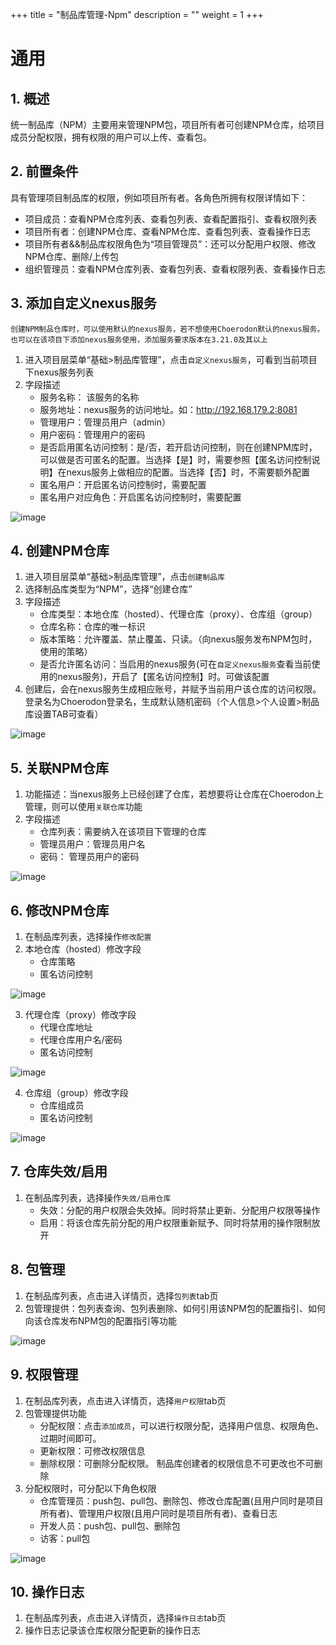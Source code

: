+++
title = "制品库管理-Npm"
description = ""
weight = 1
+++

# 通用

## 1. 概述

统一制品库（NPM）主要用来管理NPM包，项目所有者可创建NPM仓库，给项目成员分配权限，拥有权限的用户可以上传、查看包。

## 2. 前置条件

具有管理项目制品库的权限，例如项目所有者。各角色所拥有权限详情如下：

* 项目成员：查看NPM仓库列表、查看包列表、查看配置指引、查看权限列表
* 项目所有者：创建NPM仓库、查看NPM仓库、查看包列表、查看操作日志
* 项目所有者&&制品库权限角色为“项目管理员”：还可以分配用户权限、修改NPM仓库、删除/上传包
* 组织管理员：查看NPM仓库列表、查看包列表、查看权限列表、查看操作日志

## 3. 添加自定义nexus服务

`创建NPM制品仓库时，可以使用默认的nexus服务，若不想使用Choerodon默认的nexus服务。也可以在该项目下添加nexus服务使用，添加服务要求版本在3.21.0及其以上`

1. 进入项目层菜单“基础>制品库管理”，点击`自定义nexus服务`，可看到当前项目下nexus服务列表
2. 字段描述
    - 服务名称： 该服务的名称
    - 服务地址：nexus服务的访问地址。如：http://192.168.179.2:8081
    - 管理用户：管理员用户（admin）
    - 用户密码：管理用户的密码
    - 是否启用匿名访问控制：是/否，若开启访问控制，则在创建NPM库时，可以做是否可匿名的配置。当选择【是】时，需要参照【匿名访问控制说明】在nexus服务上做相应的配置。当选择【否】时，不需要额外配置
    - 匿名用户：开启匿名访问控制时，需要配置
    - 匿名用户对应角色：开启匿名访问控制时，需要配置

![image](/docs/user-guide/infrastructure/image/prod-repo/nexusCreate.png)

## 4. 创建NPM仓库

1. 进入项目层菜单“基础>制品库管理”，点击`创建制品库`
2. 选择制品库类型为“NPM”，选择“创建仓库”
3. 字段描述
    - 仓库类型：本地仓库（hosted）、代理仓库（proxy）、仓库组（group）
    - 仓库名称：仓库的唯一标识
    - 版本策略：允许覆盖、禁止覆盖、只读。（向nexus服务发布NPM包时，使用的策略）
    - 是否允许匿名访问：当启用的nexus服务(可在`自定义nexus服务`查看当前使用的nexus服务)，开启了【匿名访问控制】时。可做该配置
4. 创建后，会在nexus服务生成相应账号，并赋予当前用户该仓库的访问权限。登录名为Choerodon登录名，生成默认随机密码（个人信息>个人设置>制品库设置TAB可查看）
 
![image](/docs/user-guide/infrastructure/image/prod-repo/npmRepoCreate.png)

## 5. 关联NPM仓库

1. 功能描述：当nexus服务上已经创建了仓库，若想要将让仓库在Choerodon上管理，则可以使用`关联仓库`功能
2. 字段描述
    - 仓库列表：需要纳入在该项目下管理的仓库
    - 管理员用户：管理员用户名
    - 密码： 管理员用户的密码

![image](/docs/user-guide/infrastructure/image/prod-repo/npmRepoRelate.png)

## 6. 修改NPM仓库

1. 在制品库列表，选择操作`修改配置`
2. 本地仓库（hosted）修改字段
    - 仓库策略
    - 匿名访问控制
    
![image](/docs/user-guide/infrastructure/image/prod-repo/npmRepoUpdateHosted.jpg)

3. 代理仓库（proxy）修改字段
    - 代理仓库地址
    - 代理仓库用户名/密码
    - 匿名访问控制

![image](/docs/user-guide/infrastructure/image/prod-repo/npmRepoUpdateProxy.jpg)    

4. 仓库组（group）修改字段
    - 仓库组成员
    - 匿名访问控制

![image](/docs/user-guide/infrastructure/image/prod-repo/npmRepoUpdateGroup.jpg)


## 7. 仓库失效/启用

1. 在制品库列表，选择操作`失效/启用仓库`
    - 失效：分配的用户权限会失效掉。同时将禁止更新、分配用户权限等操作
    - 启用：将该仓库先前分配的用户权限重新赋予、同时将禁用的操作限制放开

## 8. 包管理

1. 在制品库列表，点击进入详情页，选择`包列表`tab页
2. 包管理提供：包列表查询、包列表删除、如何引用该NPM包的配置指引、如何向该仓库发布NPM包的配置指引等功能

![image](/docs/user-guide/infrastructure/image/prod-repo/npmComponentGuid.jpg)


## 9. 权限管理

1. 在制品库列表，点击进入详情页，选择`用户权限`tab页
2. 包管理提供功能
    - 分配权限：点击`添加成员`，可以进行权限分配，选择用户信息、权限角色、过期时间即可。
    - 更新权限：可修改权限信息
    - 删除权限：可删除分配权限。 制品库创建者的权限信息不可更改也不可删除
3. 分配权限时，可分配以下角色权限
    - 仓库管理员：push包、pull包、删除包、修改仓库配置(且用户同时是项目所有者)、管理用户权限(且用户同时是项目所有者)、查看日志
    - 开发人员：push包、pull包、删除包
    - 访客：pull包

![image](/docs/user-guide/infrastructure/image/prod-repo/npmAuth.jpg)

## 10. 操作日志

1. 在制品库列表，点击进入详情页，选择`操作日志`tab页
2. 操作日志记录该仓库权限分配更新的操作日志
